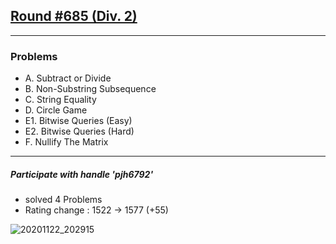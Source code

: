 ## [Round #685 (Div. 2)](https://codeforces.com/contest/1451)

--------------------

### Problems
- A. Subtract or Divide
- B. Non-Substring Subsequence
- C. String Equality
- D. Circle Game
- E1. Bitwise Queries (Easy)
- E2. Bitwise Queries (Hard)
- F. Nullify The Matrix


--------------------
##### Participate with handle 'pjh6792'

- solved 4 Problems
- Rating change : 1522 → 1577 (+55)

![20201122_202915](https://user-images.githubusercontent.com/74646936/99902584-32c6b580-2d02-11eb-9e83-fd905afe67fc.png)
